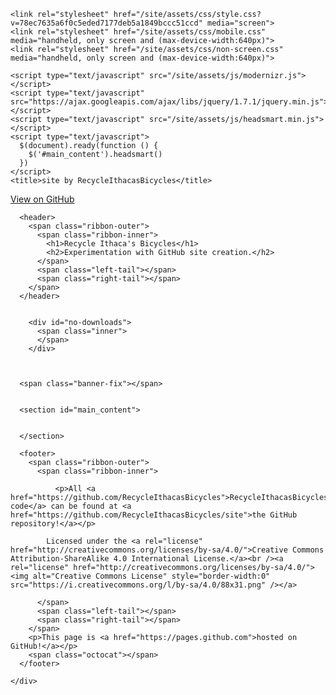 <html>
  <head>
    <meta charset='utf-8'>
    <meta http-equiv="X-UA-Compatible" content="chrome=1">
    <meta name="viewport" content="width=640">

    <link rel="stylesheet" href="/site/assets/css/style.css?v=78ec7635a6f0c5eded7177deb5a1849bccc51ccd" media="screen">
    <link rel="stylesheet" href="/site/assets/css/mobile.css" media="handheld, only screen and (max-device-width:640px)">
    <link rel="stylesheet" href="/site/assets/css/non-screen.css" media="handheld, only screen and (max-device-width:640px)">

    <script type="text/javascript" src="/site/assets/js/modernizr.js"></script>
    <script type="text/javascript" src="https://ajax.googleapis.com/ajax/libs/jquery/1.7.1/jquery.min.js"></script>
    <script type="text/javascript" src="/site/assets/js/headsmart.min.js"></script>
    <script type="text/javascript">
      $(document).ready(function () {
        $('#main_content').headsmart()
      })
    </script>
    <title>site by RecycleIthacasBicycles</title>
  </head>

  <body>
    <a id="forkme_banner" href="https://github.com/RecycleIthacasBicycles/site">View on GitHub</a>
    <div class="shell">

      <header>
        <span class="ribbon-outer">
          <span class="ribbon-inner">
            <h1>Recycle Ithaca's Bicycles</h1>
            <h2>Experimentation with GitHub site creation.</h2>
          </span>
          <span class="left-tail"></span>
          <span class="right-tail"></span>
        </span>
      </header>

      
        <div id="no-downloads">
          <span class="inner">
          </span>
        </div>
      


      <span class="banner-fix"></span>


      <section id="main_content">
        

      </section>

      <footer>
        <span class="ribbon-outer">
          <span class="ribbon-inner">
            
              <p>All <a href="https://github.com/RecycleIthacasBicycles">RecycleIthacasBicycles code</a> can be found at <a href="https://github.com/RecycleIthacasBicycles/site">the GitHub repository!</a></p>
              
            Licensed under the <a rel="license" href="http://creativecommons.org/licenses/by-sa/4.0/">Creative Commons Attribution-ShareAlike 4.0 International License.</a><br /><a rel="license" href="http://creativecommons.org/licenses/by-sa/4.0/"><img alt="Creative Commons License" style="border-width:0" src="https://i.creativecommons.org/l/by-sa/4.0/88x31.png" /></a>
            
          </span>
          <span class="left-tail"></span>
          <span class="right-tail"></span>
        </span>
        <p>This page is <a href="https://pages.github.com">hosted on GitHub!</a></p>
        <span class="octocat"></span>
      </footer>

    </div>

    
  </body>
</html>
